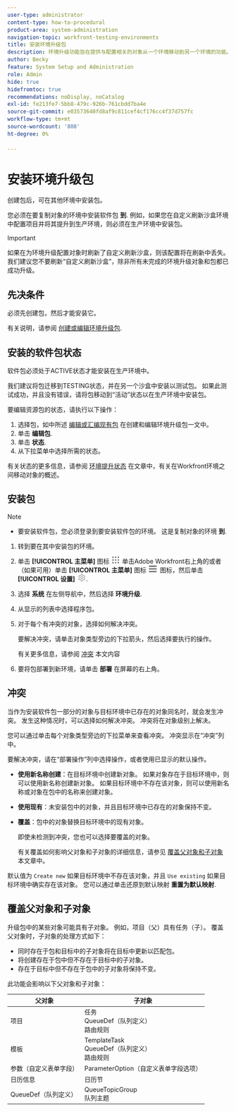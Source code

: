 ```yaml
---
user-type: administrator
content-type: how-to-procedural
product-area: system-administration
navigation-topic: workfront-testing-environments
title: 安装环境升级包
description: 环境升级功能旨在提供与配置相关的对象从一个环境移动到另一个环境的功能。 了解如何将环境升级包安装到目标环境中。
author: Becky
feature: System Setup and Administration
role: Admin
hide: true
hidefromtoc: true
recommendations: noDisplay, noCatalog
exl-id: fe213fe7-5bb8-479c-926b-761cbdd7ba4e
source-git-commit: e03573640fd8af9c811cef4cf176cc4f37d757fc
workflow-type: tm+mt
source-wordcount: '808'
ht-degree: 0%

---
```


# 安装环境升级包

创建包后，可在其他环境中安装包。

您必须在要复制对象的环境中安装软件包 **到**. 例如，如果您在自定义刷新沙盒环境中配置项目并将其提升到生产环境，则必须在生产环境中安装包。

>[!IMPORTANT]
>
>如果在为环境升级配置对象时刷新了自定义刷新沙盒，则该配置将在刷新中丢失。 我们建议您不要刷新“自定义刷新沙盒”，除非所有未完成的环境升级对象和包都已成功升级。

## 先决条件

必须先创建包，然后才能安装它。

有关说明，请参阅 [创建或编辑环境升级包](/help/quicksilver/administration-and-setup/set-up-workfront/workfront-testing-environments/environment-promotion-create-package.md).

## 安装的软件包状态

软件包必须处于ACTIVE状态才能安装在生产环境中。

我们建议将包迁移到TESTING状态，并在另一个沙盒中安装以测试包。  如果此测试成功，并且没有错误，请将包移动到“活动”状态以在生产环境中安装包。

要编辑资源包的状态，请执行以下操作：

1. 选择包，如中所述  [编辑或汇编现有包](/help/quicksilver/administration-and-setup/set-up-workfront/workfront-testing-environments/environment-promotion-create-package.md#create-or-edit-an-environment-promotion-package) 在创建和编辑环境升级包一文中。
1. 单击 **编辑包**.
1. 单击 **状态**.
1. 从下拉菜单中选择所需的状态。

有关状态的更多信息，请参阅 [环境提升状态](/help/quicksilver/administration-and-setup/set-up-workfront/workfront-testing-environments/environment-promotion-in-wf.md#environment-promotion-statuses) 在文章中，有关在Workfront环境之间移动对象的概述。

## 安装包

>[!NOTE]
>
>* 要安装软件包，您必须登录到要安装软件包的环境。 这是复制对象的环境 **到**.

1. 转到要在其中安装包的环境。
1. 单击 **[!UICONTROL 主菜单]** 图标 ![主菜单](/help/_includes/assets/main-menu-icon.png) 单击Adobe Workfront右上角的或者（如果可用）单击 **[!UICONTROL 主菜单]** 图标 ![主菜单](/help/_includes/assets/main-menu-icon-left-nav.png) 图标，然后单击 **[!UICONTROL 设置]** ![“设置”图标](/help/_includes/assets/gear-icon-setup.png).
1. 选择 **系统** 在左侧导航中，然后选择 **环境升级**.
1. 从显示的列表中选择程序包。
1. 对于每个有冲突的对象，选择如何解决冲突。

   要解决冲突，请单击对象类型旁边的下拉箭头，然后选择要执行的操作。

   有关更多信息，请参阅 [冲突](#collisions) 本文内容
1. 要将包部署到新环境，请单击 **部署** 在屏幕的右上角。

## 冲突

当作为安装软件包一部分的对象与目标环境中已存在的对象同名时，就会发生冲突。 发生这种情况时，可以选择如何解决冲突。 冲突将在对象级别上解决。

您可以通过单击每个对象类型旁边的下拉菜单来查看冲突。 冲突显示在“冲突”列中。

要解决冲突，请在“部署操作”列中选择操作，或者使用已显示的默认操作。

* **使用新名称创建**：在目标环境中创建新对象。 如果对象存在于目标环境中，则可以使用新名称创建新对象。 如果目标环境中不存在该对象，则可以使用新名称或对象在包中的名称来创建对象。
* **使用现有**：未安装包中的对象，并且目标环境中已存在的对象保持不变。
* **覆盖**：包中的对象替换目标环境中的现有对象。

  即使未检测到冲突，您也可以选择要覆盖的对象。

  有关覆盖如何影响父对象和子对象的详细信息，请参见 [覆盖父对象和子对象](#overwriting-parent-and-child-objects) 本文章中。
<!--
* Do not use: The object in the package is not installed in the target environment. If you select Do not use, an error message will appear detailing how this choice will affect other objects or fields.
-->

默认值为 `Create new` 如果目标环境中不存在该对象，并且 `Use existing` 如果目标环境中确实存在该对象。 您可以通过单击还原到默认映射 **重置为默认映射**.

## 覆盖父对象和子对象

升级包中的某些对象可能具有子对象。 例如，项目（父）具有任务（子）。 覆盖父对象时，子对象的处理方式如下：

* 同时存在于包和目标中的子对象将在目标中更新以匹配包。
* 将创建存在于包中但不存在于目标中的子对象。
* 存在于目标中但不存在于包中的子对象将保持不变。

此功能会影响以下父对象和子对象：

| 父对象 | 子对象 |
|---|---|
| 项目 | 任务<br>QueueDef（队列定义）<br>路由规则 |
| 模板 | TemplateTask<br>QueueDef（队列定义）<br>路由规则 |
| 参数（自定义表单字段） | ParameterOption（自定义表单字段选项） |
| 日历信息 | 日历节 |
| QueueDef（队列定义） | QueueTopicGroup<br>队列主题 |

